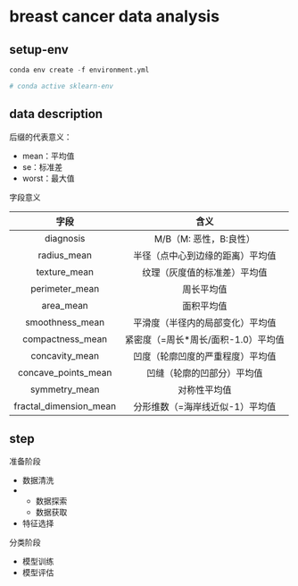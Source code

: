 # breast cancer data analysis

## setup-env

```python
conda env create -f environment.yml

# conda active sklearn-env
```

## data description

后缀的代表意义：

* mean：平均值
* se：标准差
* worst：最大值

字段意义

|          字段          |                含义                |
| :--------------------: | :---------------------------------: |
|       diagnosis       |       M/B（M: 恶性，B:良性）       |
|      radius_mean      |  半径（点中心到边缘的距离）平均值  |
|      texture_mean      |    纹理（灰度值的标准差）平均值    |
|     perimeter_mean     |             周长平均值             |
|       area_mean       |             面积平均值             |
|    smoothness_mean    |  平滑度（半径内的局部变化）平均值  |
|    compactness_mean    | 紧密度（=周长*周长/面积-1.0）平均值 |
|     concavity_mean     |  凹度（轮廓凹度的严重程度）平均值  |
|  concave_points_mean  |     凹缝（轮廓的凹部分）平均值     |
|     symmetry_mean     |            对称性平均值            |
| fractal_dimension_mean |   分形维数（=海岸线近似-1）平均值   |

## step

准备阶段

* 数据清洗
* * 数据探索
  * 数据获取
* 特征选择

分类阶段

* 模型训练
* 模型评估

